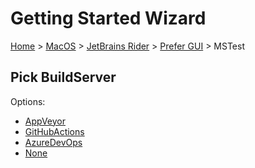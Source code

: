 # Getting Started Wizard

[Home](/docs/wiz/readme.md) > [MacOS](MacOS.md) > [JetBrains Rider](MacOS_Rider.md) > [Prefer GUI](MacOS_Rider_Gui.md) > MSTest

## Pick BuildServer

Options:
 * [AppVeyor](MacOS_Rider_Gui_MSTest_AppVeyor.md)
 * [GitHubActions](MacOS_Rider_Gui_MSTest_GitHubActions.md)
 * [AzureDevOps](MacOS_Rider_Gui_MSTest_AzureDevOps.md)
 * [None](MacOS_Rider_Gui_MSTest_None.md)
